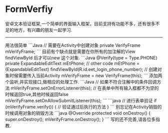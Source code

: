 # FormVerfiy
安卓文本验证框架,一个简单的界面输入框架，目前支持有功能不多，还有很多不足的地方，有兴趣的朋友一起学习.
<hr>
用法很简单
```Java
    // 需要在Activity中创建对象
    private VerifyFrame mVerifyFrame;
```
目前有个缺点就是需要在你所有的加注解的View findViewById 后才可以new 这个对象.
```Java
    @Verify(type = Type.PHONE)
    private ExpandableEditText mEtPhone;
    // other code
    mEtPhone = (ExpandableEditText) findViewById(R.id.eet_login_phone_number);
    // 创建对象时候需要传入当前Activity
    mVerifyFrame = new VerifyFrame(this);
```
添加两个监听,并实现接口,做相应的处理工作.
```Java
    // 如果不符合注解中的条件回调方法
    mVerifyFrame.setOnErrorListener(this);
    // 在表单中所有输入框都不为空的时候返回true,其他时候返回false
    mVerifyFrame.setOnAllowSubmitListener(this);
```
```java
    // 进行表单验证
    if (mVerifyFrame.verify()) {
        // 验证通过后执行的方法
    }
```
别忘记在Activity销毁的时候调用对象的销毁方法
```java
    @Override
    protected void onDestroy() {
        super.onDestroy();
        mVerifyFrame.onDestroy();
    }
```
写的还不完善,请各位多指教.
